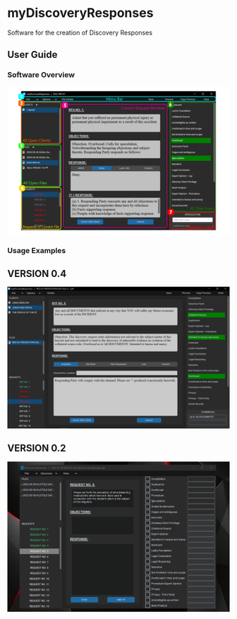 # myDiscoveryResponses
Software for the creation of Discovery Responses
## User Guide
### Software Overview
![Example Screenshot](./USER_GUIDE_IMAGE.png)
### Usage Examples

## VERSION 0.4
![Example Screenshot](./img2.PNG)

## VERSION 0.2
![Example Screenshot](./Capture.PNG)


